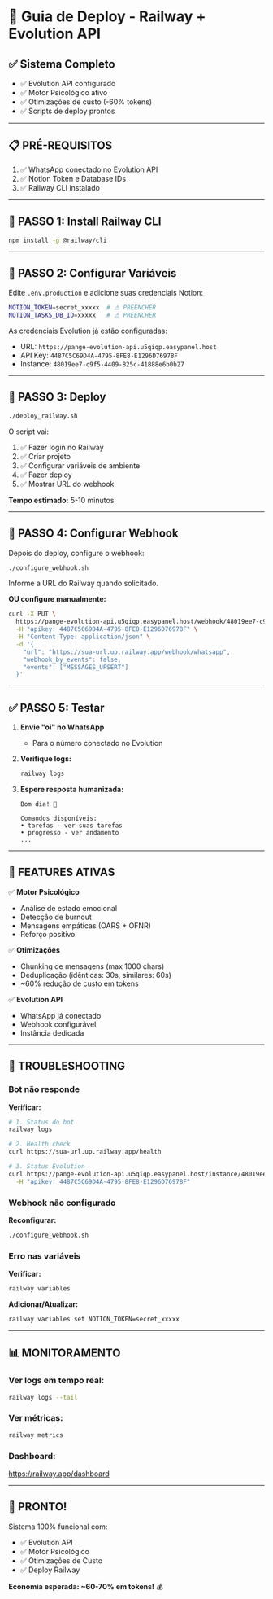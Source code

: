# 🚀 Guia de Deploy - Railway + Evolution API

## ✅ Sistema Completo

- ✅ Evolution API configurado
- ✅ Motor Psicológico ativo
- ✅ Otimizações de custo (-60% tokens)
- ✅ Scripts de deploy prontos

---

## 📋 PRÉ-REQUISITOS

1. ✅ WhatsApp conectado no Evolution API
2. ✅ Notion Token e Database IDs
3. ✅ Railway CLI instalado

---

## 🚀 PASSO 1: Install Railway CLI

```bash
npm install -g @railway/cli
```

---

## 📝 PASSO 2: Configurar Variáveis

Edite `.env.production` e adicione suas credenciais Notion:

```bash
NOTION_TOKEN=secret_xxxxx  # ⚠️ PREENCHER
NOTION_TASKS_DB_ID=xxxxx   # ⚠️ PREENCHER
```

As credenciais Evolution já estão configuradas:
- URL: `https://pange-evolution-api.u5qiqp.easypanel.host`
- API Key: `4487C5C69D4A-4795-8FE8-E1296D76978F`
- Instance: `48019ee7-c9f5-4409-825c-41888e6b0b27`

---

## 🚀 PASSO 3: Deploy

```bash
./deploy_railway.sh
```

O script vai:
1. ✅ Fazer login no Railway
2. ✅ Criar projeto
3. ✅ Configurar variáveis de ambiente
4. ✅ Fazer deploy
5. ✅ Mostrar URL do webhook

**Tempo estimado:** 5-10 minutos

---

## 🔗 PASSO 4: Configurar Webhook

Depois do deploy, configure o webhook:

```bash
./configure_webhook.sh
```

Informe a URL do Railway quando solicitado.

**OU configure manualmente:**

```bash
curl -X PUT \
  https://pange-evolution-api.u5qiqp.easypanel.host/webhook/48019ee7-c9f5-4409-825c-41888e6b0b27 \
  -H "apikey: 4487C5C69D4A-4795-8FE8-E1296D76978F" \
  -H "Content-Type: application/json" \
  -d '{
    "url": "https://sua-url.up.railway.app/webhook/whatsapp",
    "webhook_by_events": false,
    "events": ["MESSAGES_UPSERT"]
  }'
```

---

## ✅ PASSO 5: Testar

1. **Envie "oi" no WhatsApp**
   - Para o número conectado no Evolution

2. **Verifique logs:**
   ```bash
   railway logs
   ```

3. **Espere resposta humanizada:**
   ```
   Bom dia! 👋

   Comandos disponíveis:
   • tarefas - ver suas tarefas
   • progresso - ver andamento
   ...
   ```

---

## 🎯 FEATURES ATIVAS

✅ **Motor Psicológico**
- Análise de estado emocional
- Detecção de burnout
- Mensagens empáticas (OARS + OFNR)
- Reforço positivo

✅ **Otimizações**
- Chunking de mensagens (max 1000 chars)
- Deduplicação (idênticas: 30s, similares: 60s)
- ~60% redução de custo em tokens

✅ **Evolution API**
- WhatsApp já conectado
- Webhook configurável
- Instância dedicada

---

## 🔧 TROUBLESHOOTING

### Bot não responde

**Verificar:**
```bash
# 1. Status do bot
railway logs

# 2. Health check
curl https://sua-url.up.railway.app/health

# 3. Status Evolution
curl https://pange-evolution-api.u5qiqp.easypanel.host/instance/48019ee7-c9f5-4409-825c-41888e6b0b27/status \
  -H "apikey: 4487C5C69D4A-4795-8FE8-E1296D76978F"
```

### Webhook não configurado

**Reconfigurar:**
```bash
./configure_webhook.sh
```

### Erro nas variáveis

**Verificar:**
```bash
railway variables
```

**Adicionar/Atualizar:**
```bash
railway variables set NOTION_TOKEN=secret_xxxxx
```

---

## 📊 MONITORAMENTO

### Ver logs em tempo real:
```bash
railway logs --tail
```

### Ver métricas:
```bash
railway metrics
```

### Dashboard:
https://railway.app/dashboard

---

## 🎊 PRONTO!

Sistema 100% funcional com:
- ✅ Evolution API
- ✅ Motor Psicológico
- ✅ Otimizações de Custo
- ✅ Deploy Railway

**Economia esperada: ~60-70% em tokens!** 💰
